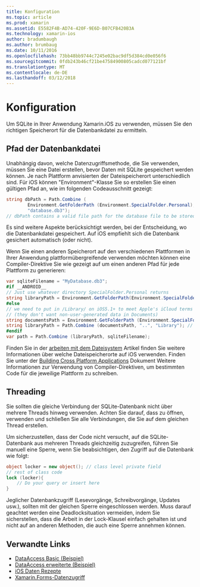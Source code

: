 ```yaml
---
title: Konfiguration
ms.topic: article
ms.prod: xamarin
ms.assetid: E5582F4B-AD74-420F-9E6D-B07CFB420B3A
ms.technology: xamarin-ios
author: bradumbaugh
ms.author: brumbaug
ms.date: 10/11/2016
ms.openlocfilehash: 73bb48bb9744c7245e02bac9df5d384cd0e056f6
ms.sourcegitcommit: 0fdb243b46cf21be47584900805cadcd077121bf
ms.translationtype: MT
ms.contentlocale: de-DE
ms.lasthandoff: 03/12/2018
---
```

# <a name="configuration"></a>Konfiguration

Um SQLite in Ihrer Anwendung Xamarin.iOS zu verwenden, müssen Sie den richtigen Speicherort für die Datenbankdatei zu ermitteln.

## <a name="database-file-path"></a>Pfad der Datenbankdatei

Unabhängig davon, welche Datenzugriffsmethode, die Sie verwenden, müssen Sie eine Datei erstellen, bevor Daten mit SQLite gespeichert werden können. Je nach Plattform anvisierten der Dateispeicherort unterschiedlich sind. Für iOS können "Environment"-Klasse Sie so erstellen Sie einen gültigen Pfad an, wie im folgenden Codeausschnitt gezeigt:

```csharp
string dbPath = Path.Combine (
        Environment.GetFolderPath (Environment.SpecialFolder.Personal),
        "database.db3");
// dbPath contains a valid file path for the database file to be stored
```

Es sind weitere Aspekte berücksichtigt werden, bei der Entscheidung, wo die Datenbankdatei gespeichert. Auf iOS empfiehlt sich die Datenbank gesichert automatisch (oder nicht).

Wenn Sie einen anderen Speicherort auf den verschiedenen Plattformen in Ihrer Anwendung plattformübergreifende verwenden möchten können eine Compiler-Direktive Sie wie gezeigt auf um einen anderen Pfad für jede Plattform zu generieren:

```csharp
var sqliteFilename = "MyDatabase.db3";
#if __ANDROID__
// Just use whatever directory SpecialFolder.Personal returns
string libraryPath = Environment.GetFolderPath(Environment.SpecialFolder.Personal); ;
#else
// we need to put in /Library/ on iOS5.1+ to meet Apple's iCloud terms
// (they don't want non-user-generated data in Documents)
string documentsPath = Environment.GetFolderPath (Environment.SpecialFolder.Personal); // Documents folder
string libraryPath = Path.Combine (documentsPath, "..", "Library"); // Library folder instead
#endif
var path = Path.Combine (libraryPath, sqliteFilename);
```

Finden Sie in der [arbeiten mit dem Dateisystem](~/ios/app-fundamentals/file-system.md) Artikel finden Sie weitere Informationen über welche Dateispeicherorte auf iOS verwenden. Finden Sie unter der [Building Cross Platform Applications](~/cross-platform/app-fundamentals/building-cross-platform-applications/index.md) Dokument Weitere Informationen zur Verwendung von Compiler-Direktiven, um bestimmten Code für die jeweilige Plattform zu schreiben.

## <a name="threading"></a>Threading

Sie sollten die gleiche Verbindung der SQLite-Datenbank nicht über mehrere Threads hinweg verwenden. Achten Sie darauf, dass zu öffnen, verwenden und schließen Sie alle Verbindungen, die Sie auf dem gleichen Thread erstellen.

Um sicherzustellen, dass der Code nicht versucht, auf die SQLite-Datenbank aus mehreren Threads gleichzeitig zuzugreifen, führen Sie manuell eine Sperre, wenn Sie beabsichtigen, den Zugriff auf die Datenbank wie folgt:

```csharp
object locker = new object(); // class level private field
// rest of class code
lock (locker){
    // Do your query or insert here
}
```

Jeglicher Datenbankzugriff (Lesevorgänge, Schreibvorgänge, Updates usw.), sollten mit der gleichen Sperre eingeschlossen werden. Muss darauf geachtet werden eine Deadlocksituation vermeiden, indem Sie sicherstellen, dass die Arbeit in der Lock-Klausel einfach gehalten ist und nicht auf an anderen Methoden, die auch eine Sperre annehmen können.


## <a name="related-links"></a>Verwandte Links

- [DataAccess Basic (Beispiel)](https://github.com/xamarin/mobile-samples/tree/master/DataAccess/Basic)
- [DataAccess erweiterte (Beispiel)](https://github.com/xamarin/mobile-samples/tree/master/DataAccess/Advanced)
- [iOS Daten Rezepte](https://developer.xamarin.com/recipes/ios/data/sqlite/)
- [Xamarin.Forms-Datenzugriff](~/xamarin-forms/app-fundamentals/databases.md)
